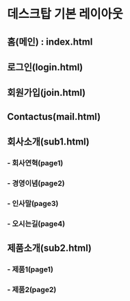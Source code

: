 # 데스크탑 기본 레이아웃
## 홈(메인) : index.html

## 로그인(login.html)	
## 회원가입(join.html)
## Contactus(mail.html)

## 회사소개(sub1.html)
### - 회사연혁(page1)
### - 경영이념(page2)
### - 인사말(page3)
### - 오시는길(page4)

## 제품소개(sub2.html)
### - 제품1(page1)
### - 제품2(page2)